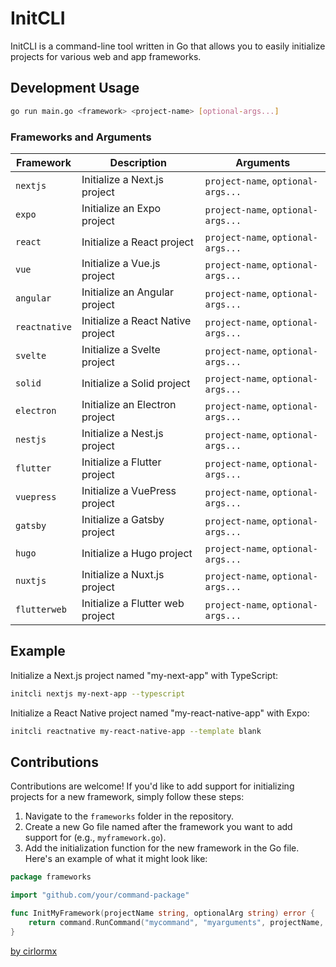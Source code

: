 # InitCLI

InitCLI is a command-line tool written in Go that allows you to easily initialize projects for various web and app frameworks.

## Development Usage

```bash
go run main.go <framework> <project-name> [optional-args...]
```

### Frameworks and Arguments

| Framework     | Description                       | Arguments                          |
| ------------- | --------------------------------- | ---------------------------------- |
| `nextjs`      | Initialize a Next.js project      | `project-name`, `optional-args...` |
| `expo`        | Initialize an Expo project        | `project-name`, `optional-args...` |
| `react`       | Initialize a React project        | `project-name`, `optional-args...` |
| `vue`         | Initialize a Vue.js project       | `project-name`, `optional-args...` |
| `angular`     | Initialize an Angular project     | `project-name`, `optional-args...` |
| `reactnative` | Initialize a React Native project | `project-name`, `optional-args...` |
| `svelte`      | Initialize a Svelte project       | `project-name`, `optional-args...` |
| `solid`       | Initialize a Solid project        | `project-name`, `optional-args...` |
| `electron`    | Initialize an Electron project    | `project-name`, `optional-args...` |
| `nestjs`      | Initialize a Nest.js project      | `project-name`, `optional-args...` |
| `flutter`     | Initialize a Flutter project      | `project-name`, `optional-args...` |
| `vuepress`    | Initialize a VuePress project     | `project-name`, `optional-args...` |
| `gatsby`      | Initialize a Gatsby project       | `project-name`, `optional-args...` |
| `hugo`        | Initialize a Hugo project         | `project-name`, `optional-args...` |
| `nuxtjs`      | Initialize a Nuxt.js project      | `project-name`, `optional-args...` |
| `flutterweb`  | Initialize a Flutter web project  | `project-name`, `optional-args...` |

## Example

Initialize a Next.js project named "my-next-app" with TypeScript:

```bash
initcli nextjs my-next-app --typescript
```

Initialize a React Native project named "my-react-native-app" with Expo:

```bash
initcli reactnative my-react-native-app --template blank
```

## Contributions

Contributions are welcome! If you'd like to add support for initializing projects for a new framework, simply follow these steps:

1. Navigate to the `frameworks` folder in the repository.
2. Create a new Go file named after the framework you want to add support for (e.g., `myframework.go`).
3. Add the initialization function for the new framework in the Go file. Here's an example of what it might look like:

```go
package frameworks

import "github.com/your/command-package"

func InitMyFramework(projectName string, optionalArg string) error {
    return command.RunCommand("mycommand", "myarguments", projectName, optionalArg)
}
```

[by cirlormx](https://x.com/cirlormx)
